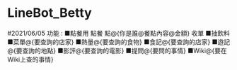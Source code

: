 ﻿# LineBot_Betty
#2021/06/05 
功能 :
■點餐用 
  點餐
  點@{你是誰@餐點內容@金額}
  收單
■抽飲料
■菜單@{要查詢的店家}
■熱量@{要查詢的食物}
■食記@{要查詢的店家}
■遊記@{要查詢的地點}
■影評@{要查詢的電影}
■提問@{要問的事情}
■Wiki@{要在Wiki上查的事情}
